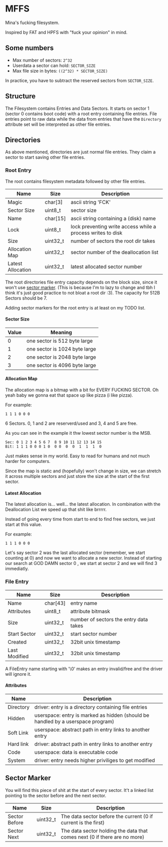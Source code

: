 # MFFS

Mina's fucking filesystem.

Inspired by FAT and HPFS with "fuck your opinion" in mind.


## Some numbers

- Max number of sectors: `2^32`
- Userdata a sector can hold: `SECTOR_SIZE`
- Max file size in bytes: `((2^32) * SECTOR_SIZE)`

In practice, you have to subtract the reserved sectors from `SECTOR_SIZE`.


## Structure

The Filesystem contains Entries and Data Sectors.
It starts on sector 1 (sector 0 contains boot code) with a root entry containing file entries.
File entries point to raw data while the data from entries that have the `Directory` attribute set will be interpreted as other file entries. 

## Directories

As above mentioned, directories are just normal file entries.
They claim a sector to start saving other file entries.


### Root Entry

The root contains filesystem metadata followed by other file entries.

| Name | Size | Description |
| ---- | ---- | ----------- |
| Magic | char[3] | ascii string 'FCK' |
| Sector Size | uint8_t | sector size |
| Name | char[15] | ascii string containing a (disk) name |
| Lock | uint8_t | lock preventing write access while a process writes to disk |
| Size | uint32_t | number of sectors the root dir takes |
| Allocation Map | uint32_t | sector number of the deallocation list |
| Latest Allocation | uint32_t | latest allocated sector number |


The root directories file entry capacity depends on the block size, since it won't use [sector marker](#sector-marker). (This is because I'm to lazy to change and tbh I think it's just good practice to not bloat a root dir :3). The capacity for 512B Sectors should be 7.

Adding sector markers for the root entry is at least on my TODO list.


#### Sector Size

| Value | Meaning |
| ----- | ------- |
| 0 | one sector is 512 byte large |
| 1 | one sector is 1024 byte large |
| 2 | one sector is 2048 byte large |
| 3 | one sector is 4096 byte large |


#### Allocation Map

The allocation map is a bitmap with a bit for EVERY FUCKING SECTOR. Oh yeah baby we gonna eat that space up like pizza (i like pizza).

For example:
```
1 1 1 0 0 0
```

6 Sectors. 0, 1 and 2 are reserverd/used and 3, 4 and 5 are free.

As you can see in the example it thw lowest sector number is the MSB.

```
Sec: 0 1 2 3 4 5 6 7  8 9 10 11 12 13 14 15
Bit: 1 1 1 0 0 0 1 0  0 0  0  0  1  1  1  0
```

Just makes sense in my world. Easy to read for humans and not much harder for computers.

Since the map is static and (hopefully) won't change in size, we can stretch it across multiple sectors and just store the size at the start of the first sector.

#### Latest Allocation

The latest allocation is... well... the latest allocation. In combination with the Deallocation List we speed up that shit like brrrrr.

Instead of going every time from start to end to find free sectors, we just start at this value.

For example:
```
1 1 1 0 0 0
```

Let's say sector 2 was the last allocated sector (remember, we start counting at 0) and now we want to allocate a new sector. Instead of starting our search at GOD DAMN sector 0 , we start at sector 2 and we will find 3 immediatly.


### File Entry

| Name | Size | Description |
| ---- | ---- | ----------- |
| Name | char[43] | entry name |
| Attributes | uint8_t | attribute bitmask |
| Size | uint32_t | number of sectors the entry data takes |
| Start Sector | uint32_t | start sector number |
| Created | uint32_t | 32bit unix timestamp |
| Last Modified | uint32_t | 32bit unix timestamp |

A FileEntry name starting with '\0' makes an entry invalid/free and the driver will ignore it.

#### Attributes

| Name | Description |
| ---- | ----------- |
| Directory | driver: entry is a directory containing file entries |
| Hidden | userspace: entry is marked as hidden (should be handled by a userspace program) |
| Soft Link | userspace: abstract path in entry links to another entry | 
| Hard link | driver: abstract path in entry links to another entry |
| Code | userspace: data is executable code |
| System | driver: entry needs higher priviliges to get modified |


## Sector Marker

You will find this piece of shit at the start of every sector. It't a linked list pointing to the sector before and the next sector.

| Name | Size | Description |
| ---- | ---- | ----------- |
| Sector Before | uint32_t | The data sector before the current (0 if current is the first) |
| Sector Next | uint32_t | The data sector holding the data that comes next (0 if there are no more) |

